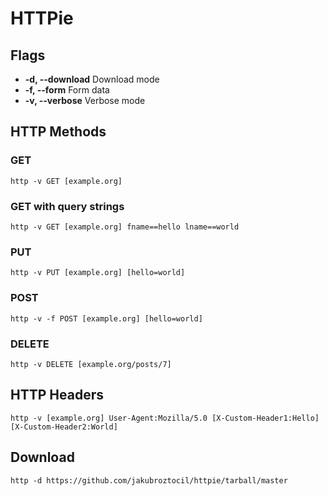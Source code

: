 HTTPie
===


Flags
---

* **-d, --download** Download mode
* **-f, --form** Form data
* **-v, --verbose** Verbose mode


HTTP Methods
---

### GET

`http -v GET [example.org]`

### GET with query strings

`http -v GET [example.org] fname==hello lname==world`

### PUT

`http -v PUT [example.org] [hello=world]`

### POST

`http -v -f POST [example.org] [hello=world]`

### DELETE

`http -v DELETE [example.org/posts/7]`


HTTP Headers
---

`http -v [example.org] User-Agent:Mozilla/5.0 [X-Custom-Header1:Hello] [X-Custom-Header2:World]`


Download
---

`http -d https://github.com/jakubroztocil/httpie/tarball/master`